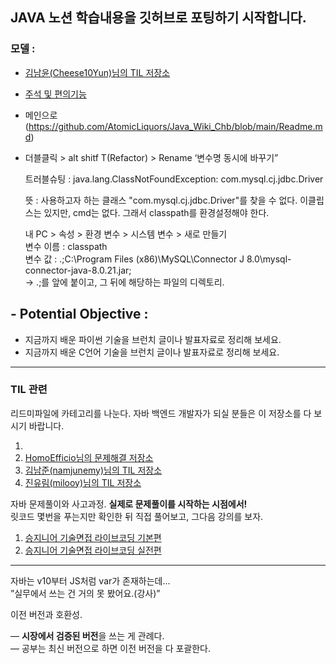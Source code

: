 ## JAVA 노션 학습내용을 깃허브로 포팅하기 시작합니다. 
### 모델 :
- [김남윤(Cheese10Yun)님의 TIL 저장소](https://github.com/cheese10yun/TIL)
- [주석 및 편의기능](https://github.com/AtomicLiquors/Java_Wiki_Chb/blob/main/0.%EC%A3%BC%EC%84%9D_%EB%B0%8F_%ED%8E%B8%EC%9D%98%EA%B8%B0%EB%8A%A5/eclipse.md)
- 메인으로(https://github.com/AtomicLiquors/Java_Wiki_Chb/blob/main/Readme.md)

- 더블클릭 > alt shitf T(Refactor) > Rename ‘변수명 동시에 바꾸기”
    
    트러블슈팅 : 
    java.lang.ClassNotFoundException: com.mysql.cj.jdbc.Driver

    뜻 : 사용하고자 하는 클래스 "com.mysql.cj.jdbc.Driver"를 찾을 수 없다.
    이클립스는 있지만, cmd는 없다. 
    그래서 classpath를 환경설정해야 한다.
    
    내 PC > 속성 > 환경 변수 > 시스템 변수 > 새로 만들기  
    변수 이름 : classpath  
    변수 값 : .;C:\Program Files (x86)\MySQL\Connector J 8.0\mysql-connector-java-8.0.21.jar;  
    -> .;를 앞에 붙이고, 그 뒤에 해당하는 파일의 디렉토리.
    
## - Potential Objective :

- 지금까지 배운 파이썬 기술을 브런치 글이나 발표자료로 정리해 보세요.
- 지금까지 배운 C언어 기술을 브런치 글이나 발표자료로 정리해 보세요.

___

### TIL 관련

리드미파일에 카테고리를 나눈다.
자바 백엔드 개발자가 되실 분들은 이 저장소를 다 보시기 바랍니다.

1. 
2. [HomoEfficio님의 문제해결 저장소](https://github.com/HomoEfficio/dev-tips)
3. [김남준(namjunemy)님의 TIL 저장소](https://github.com/namjunemy/TIL)
4. [진유림(milooy)님의 TIL 저장소](http://milooy.github.io/TIL/)


    
자바 문제풀이와 사고과정.
**실제로 문제풀이를 시작하는 시점에서!**  
릿코드 몇번을 푸는지만 확인한 뒤 직접 풀어보고,
그다음 강의를 보자.

1. [승지니어 기술면접 라이브코딩 기본편](https://www.youtube.com/watch?v=Bt11jaoqt_Y&list=PL2mzT_U4XxDm7p6g1o3KeQMsyRLfzSaVW)
2. [승지니어 기술면접 라이브코딩 실전편](https://www.youtube.com/watch?v=go8y4-vVg3Y&list=PL2mzT_U4XxDl8PP-jMk4rt6BPzBtS__pQ)

___
자바는 v10부터 JS처럼 var가 존재하는데...  
”실무에서 쓰는 건 거의 못 봤어요.(강사)”

이전 버전과 호환성.

— **시장에서 검증된 버전**을 쓰는 게 관례다.  
— 공부는 최신 버전으로 하면 이전 버전을 다 포괄한다.
